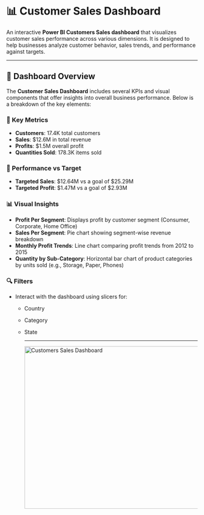 # 📊 Customer Sales Dashboard

An interactive **Power BI  Customers Sales dashboard** that visualizes customer sales performance across various dimensions. It is designed to help businesses analyze customer behavior, sales trends, and performance against targets.

---

## 🚀 Dashboard Overview

The **Customer Sales Dashboard** includes several KPIs and visual components that offer insights into overall business performance. Below is a breakdown of the key elements:

### 🔢 Key Metrics
- **Customers**: 17.4K total customers
- **Sales**: $12.6M in total revenue
- **Profits**: $1.5M overall profit
- **Quantities Sold**: 178.3K items sold

### 🎯 Performance vs Target
- **Targeted Sales**: $12.64M vs a goal of $25.29M
- **Targeted Profit**: $1.47M vs a goal of $2.93M


### 📊 Visual Insights
- **Profit Per Segment**: Displays profit by customer segment (Consumer, Corporate, Home Office)
- **Sales Per Segment**: Pie chart showing segment-wise revenue breakdown
- **Monthly Profit Trends**: Line chart comparing profit trends from 2012 to 2015
- **Quantity by Sub-Category**: Horizontal bar chart of product categories by units sold (e.g., Storage, Paper, Phones)

### 🔍 Filters
- Interact with the dashboard using slicers for:
  - Country
  - Category
  - State
 
    ---
    <img width="759" height="427" alt="Customers Sales Dashboard" src="https://github.com/user-attachments/assets/39f473c9-3f12-491b-8fdc-e99d4c04edc3" />



